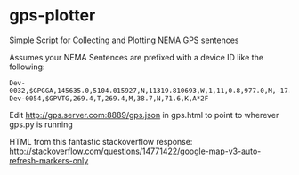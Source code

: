 # gps-plotter
Simple Script for Collecting and Plotting NEMA GPS sentences

Assumes your NEMA Sentences are prefixed with a device ID like the following:
```
Dev-0032,$GPGGA,145635.0,5104.015927,N,11319.810693,W,1,11,0.8,977.0,M,-17.0,M,,*62
Dev-0054,$GPVTG,269.4,T,269.4,M,38.7,N,71.6,K,A*2F
```

Edit http://gps.server.com:8889/gps.json in gps.html to point to wherever gps.py is running

HTML from this fantastic stackoverflow response: http://stackoverflow.com/questions/14771422/google-map-v3-auto-refresh-markers-only
